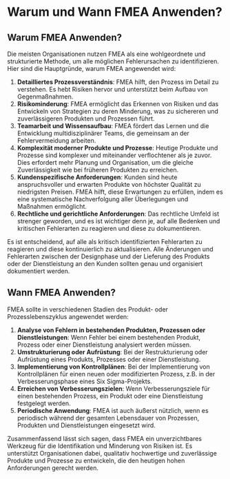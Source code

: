 # Warum und Wann FMEA Anwenden?

## Warum FMEA Anwenden?

Die meisten Organisationen nutzen FMEA als eine wohlgeordnete und strukturierte Methode, um alle möglichen Fehlerursachen zu identifizieren. Hier sind die Hauptgründe, warum FMEA angewendet wird:

1. **Detailliertes Prozessverständnis**: FMEA hilft, den Prozess im Detail zu verstehen. Es hebt Risiken hervor und unterstützt beim Aufbau von Gegenmaßnahmen.
2. **Risikominderung**: FMEA ermöglicht das Erkennen von Risiken und das Entwickeln von Strategien zu deren Minderung, was zu sichereren und zuverlässigeren Produkten und Prozessen führt.
3. **Teamarbeit und Wissensaufbau**: FMEA fördert das Lernen und die Entwicklung multidisziplinärer Teams, die gemeinsam an der Fehlervermeidung arbeiten.
4. **Komplexität moderner Produkte und Prozesse**: Heutige Produkte und Prozesse sind komplexer und miteinander verflochtener als je zuvor. Dies erfordert mehr Planung und Organisation, um die gleiche Zuverlässigkeit wie bei früheren Produkten zu erreichen.
5. **Kundenspezifische Anforderungen**: Kunden sind heute anspruchsvoller und erwarten Produkte von höchster Qualität zu niedrigsten Preisen. FMEA hilft, diese Erwartungen zu erfüllen, indem es eine systematische Nachverfolgung aller Überlegungen und Maßnahmen ermöglicht.
6. **Rechtliche und gerichtliche Anforderungen**: Das rechtliche Umfeld ist strenger geworden, und es ist wichtiger denn je, auf alle Bedenken und kritischen Fehlerarten zu reagieren und diese zu dokumentieren.

Es ist entscheidend, auf alle als kritisch identifizierten Fehlerarten zu reagieren und diese kontinuierlich zu aktualisieren. Alle Änderungen und Fehlerarten zwischen der Designphase und der Lieferung des Produkts oder der Dienstleistung an den Kunden sollten genau und organisiert dokumentiert werden.

## Wann FMEA Anwenden?

FMEA sollte in verschiedenen Stadien des Produkt- oder Prozesslebenszyklus angewendet werden:

1. **Analyse von Fehlern in bestehenden Produkten, Prozessen oder Dienstleistungen**: Wenn Fehler bei einem bestehenden Produkt, Prozess oder einer Dienstleistung analysiert werden müssen.
2. **Umstrukturierung oder Aufrüstung**: Bei der Restrukturierung oder Aufrüstung eines Produkts, Prozesses oder einer Dienstleistung.
3. **Implementierung von Kontrollplänen**: Bei der Implementierung von Kontrollplänen für einen neuen oder modifizierten Prozess, z.B. in der Verbesserungsphase eines Six Sigma-Projekts.
4. **Erreichen von Verbesserungszielen**: Wenn Verbesserungsziele für einen bestehenden Prozess, ein Produkt oder eine Dienstleistung festgelegt werden.
5. **Periodische Anwendung**: FMEA ist auch äußerst nützlich, wenn es periodisch während der gesamten Lebensdauer von Prozessen, Produkten und Dienstleistungen eingesetzt wird.

Zusammenfassend lässt sich sagen, dass FMEA ein unverzichtbares Werkzeug für die Identifikation und Minderung von Risiken ist. Es unterstützt Organisationen dabei, qualitativ hochwertige und zuverlässige Produkte und Prozesse zu entwickeln, die den heutigen hohen Anforderungen gerecht werden.

